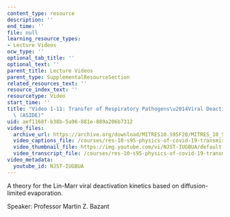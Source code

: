 ```yaml
---
content_type: resource
description: ''
end_time: ''
file: null
learning_resource_types:
- Lecture Videos
ocw_type: ''
optional_tab_title: ''
optional_text: ''
parent_title: Lecture Videos
parent_type: SupplementalResourceSection
related_resources_text: ''
resource_index_text: ''
resourcetype: Video
start_time: ''
title: "Video 1-11: Transfer of Respiratory Pathogens\u2014Viral Deactivation in Aerosols\
  \ (ASIDE)"
uid: aef1168f-b38b-5a96-881e-889a206b7312
video_files:
  archive_url: https://archive.org/download/MITRES10.S95F20/MITRES_10_S95F20_0111_300k.mp4
  video_captions_file: /courses/res-10-s95-physics-of-covid-19-transmission-fall-2020/5d41129d069b5525b8dc63f1bd966c76_NJST-IUGBUA.vtt
  video_thumbnail_file: https://img.youtube.com/vi/NJST-IUGBUA/default.jpg
  video_transcript_file: /courses/res-10-s95-physics-of-covid-19-transmission-fall-2020/1af377ca0e272f626bd01ced77d0cf04_NJST-IUGBUA.pdf
video_metadata:
  youtube_id: NJST-IUGBUA
---
```


A theory for the Lin-Marr viral deactivation kinetics based on diffusion-limited evaporation.

Speaker: Professor Martin Z. Bazant



